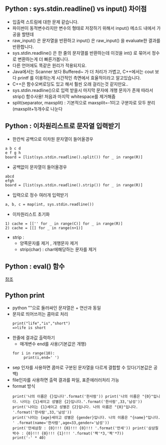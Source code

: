 ﻿## Python : sys.stdin.readline() vs input() 차이점  
* 입출력 스트림에 대한 문제 같습니다.  
* 파이썬이 동적변수라지만 변수의 형태로 저장하기 위해서 input() 메소드 내에서 가공을 할텐데  
* raw_input() 은 문자열을 반환하고 input() 은 raw_input() 을 evaluate한 결과를 반환합니다.  
* sys.stdin.readline() 은 한 줄의 문자열를 반환하는데 이것을 int() 로 묶어서 정수로 변환하는게 더 빠른가봅니다.  
* 다른 언어에도 똑같은 원리가 적용되지요.  
* Java에서는 Scanner 보다 Buffered~ 가 더 처리가 가볍고, C++에서는 cout 보다 printf 를 이용하는게 시간적인 측면에서 효율적이라고 알고있습니다.  
* C++은 함수오버로딩도 있고 해서 훨씬 오래 걸리는것 같지만요..  
* sys.stdin.readline()으로 입력 받을시 마지막 문자에 개행 문자가 존재 따라서 strip() 함수사용! 처음과 마지막 whitespace를 제거해줌
* split(separator, maxsplit) : 기본적으로 maxsplit=-1이고 구분자로 모두 분리 (maxsplit+1)개수로 나눈다


  
## Python : 이차원리스트로 문자열 입력받기  
  
- 한칸씩 공백으로 이차원 문자열이 들어올경우  
```  
a b c d  
e f g h  
board = [list(sys.stdin.readline().split()) for _ in range(R)]  
```  
  
* 공백없이 문자열이 들어올경우  
```
abcd  
efgh  
board = [list(sys.stdin.readline().strip()) for _ in range(R)]  
 ```
* 입력으로 정수 여러개 입력받기
```
a, b, c = map(int, sys.stdin.readline())
```
* 이차원리스트 초기화  
``` 
1) cache = [['' for _ in range(C)] for _ in range(R)]  
2) cache = [[] for _ in range(n+1)]
```
- strip :
	- 양쪽문자를 제거 , 개행문자 제거
	-  strip(char) : char에해당하는 문자를 제거
  
## Python : eval() 함수  
[참조](https://bluese05.tistory.com/64)


## Python print
- python ""으로 둘러싸인 문자열은 + 연산과 동일
- 문자로 띄어쓰끼는 콤마로 처리
	```
	print("life","is","short")
	=>life is short
	``` 
- 한줄에 결과값 출력하기 
	- 매개변수 end를 사용(기본값은 개행)
	```
	for i in range(10):
		 print(i,end=' ')
	```
- sep 인자를 사용하면 콤마로 구분된 문자열을 다르게 결합할 수 있다(기본값은 공백)
- file인자를 사용하면 출력 결과를 파일, 표준에러러처리 가능
- format 방식
	 ```
	 print('나의 이름은 {}입니다'.format('한사람')) print('나의 이름은 "{0}"입니다. 나이는 {1}세이고 성별은 {2}입니다.'.format('한사람',33,'남성')) 
	 print('나이는 {1}세이고 성별은 {2}입니다. 나의 이름은 "{0}"입니다. '.format('한사람',33,'남성')) 
	 print('나이는 {age}세이고 성별은 {gender}입니다. 나의 이름은 "{name}"입니다. ' .format(name='한사람',age=33,gender='남성')) 
	 print('만세삼창 : {0}!!! {0}!!! {0}!!! '.format('만세')) print('삼삼칠 박수 : {0}!!! {0}!!! {1}!!! '.format('짝'*3,'짝'*7)) 
	 print('-' * 40)
	 ```
